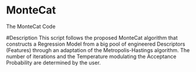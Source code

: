 # MonteCat
The MonteCat Code

#Description
This script follows the proposed MonteCat algorithm that constructs a Regression Model from a big pool of engineered Descriptors (Features) through an adaptation of the Metropolis-Hastings algorithm. The number of iterations and the Temperature modulating the Acceptance Probability are determined by the user.
